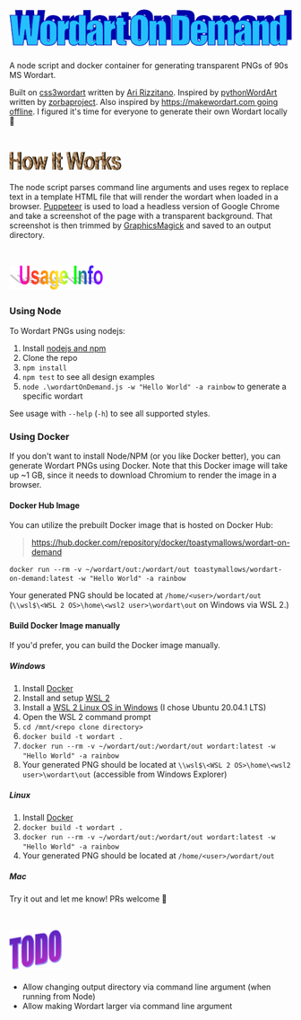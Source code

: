 # ![Wordart On Demand](./img/header.png "Wordart On Demand")

A node script and docker container for generating transparent PNGs of 90s MS Wordart.

Built on [css3wordart](https://github.com/arizzitano/css3wordart) written by [Ari Rizzitano](https://github.com/arizzitano).  Inspired by [pythonWordArt](https://github.com/zorbaproject/pythonWordArt) written by [zorbaproject](https://github.com/zorbaproject).  Also inspired by [https://makewordart.com going offline](https://twitter.com/mikemcchillin/status/1319111139838496768).  I figured it's time for everyone to generate their own Wordart locally 🙂\
&nbsp;

## ![How It Works](./img/how-it-works.png "How It Works")

The node script parses command line arguments and uses regex to replace text in a template HTML file that will render the wordart when loaded in a browser.  [Puppeteer](https://github.com/puppeteer/puppeteer) is used to load a headless version of Google Chrome and take a screenshot of the page with a transparent background.  That screenshot is then trimmed by [GraphicsMagick](https://github.com/aheckmann/gm) and saved to an output directory.\
&nbsp;

## ![Usage Info](./img/usage-info.png "Usage Info")

### Using Node

To Wordart PNGs using nodejs:

1. Install [nodejs and npm](https://nodejs.org/)
1. Clone the repo
1. `npm install`
1. `npm test` to see all design examples
1. `node .\wordartOnDemand.js -w "Hello World" -a rainbow` to generate a specific wordart

See usage with `--help` (`-h`) to see all supported styles.

### Using Docker

If you don't want to install Node/NPM (or you like Docker better), you can generate Wordart PNGs using Docker.  Note that this Docker image will take up ~1 GB, since it needs to download Chromium to render the image in a browser.

#### Docker Hub Image

You can utilize the prebuilt Docker image that is hosted on Docker Hub:

> <https://hub.docker.com/repository/docker/toastymallows/wordart-on-demand>

```shell
docker run --rm -v ~/wordart/out:/wordart/out toastymallows/wordart-on-demand:latest -w "Hello World" -a rainbow
```

Your generated PNG should be located at `/home/<user>/wordart/out` (`\\wsl$\<WSL 2 OS>\home\<wsl2 user>\wordart\out` on Windows via WSL 2.)

#### Build Docker Image manually

If you'd prefer, you can build the Docker image manually.

##### Windows

1. Install [Docker](https://www.docker.com/products/docker-desktop)
1. Install and setup [WSL 2](https://docs.docker.com/docker-for-windows/wsl/)
1. Install a [WSL 2 Linux OS in Windows](https://docs.microsoft.com/en-us/windows/wsl/install-win10) (I chose Ubuntu 20.04.1 LTS)
1. Open the WSL 2 command prompt
1. `cd /mnt/<repo clone directory>`
1. `docker build -t wordart .`
1. `docker run --rm -v ~/wordart/out:/wordart/out wordart:latest -w "Hello World" -a rainbow`
1. Your generated PNG should be located at `\\wsl$\<WSL 2 OS>\home\<wsl2 user>\wordart\out` (accessible from Windows Explorer)

##### Linux

1. Install [Docker](https://www.docker.com/products/docker-desktop)
1. `docker build -t wordart .`
1. `docker run --rm -v ~/wordart/out:/wordart/out wordart:latest -w "Hello World" -a rainbow`
1. Your generated PNG should be located at `/home/<user>/wordart/out`

##### Mac

Try it out and let me know!  PRs welcome 🙂\
&nbsp;

## ![TODO](./img/todo.png "TODO")

- Allow changing output directory via command line argument (when running from Node)
- Allow making Wordart larger via command line argument
